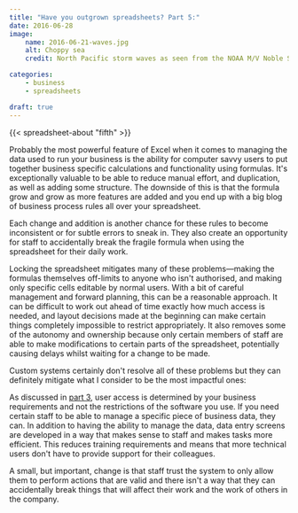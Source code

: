 ```yaml
---
title: "Have you outgrown spreadsheets? Part 5:"
date: 2016-06-28
image:
    name: 2016-06-21-waves.jpg
    alt: Choppy sea
    credit: North Pacific storm waves as seen from the NOAA M/V Noble Star, Winter 1989%

categories:
    - business
    - spreadsheets

draft: true
---
```


{{< spreadsheet-about "fifth" >}}

Probably the most powerful feature of Excel when it comes to managing the data used to run your business is the ability for computer savvy users to put together business specific calculations and functionality using formulas. It's exceptionally valuable to be able to reduce manual effort, and duplication, as well as adding some structure. The downside of this is that the formula grow and grow as more features are added and you end up with a big blog of business process rules all over your spreadsheet.

Each change and addition is another chance for these rules to become inconsistent or for subtle errors to sneak in. They also create an opportunity for staff to accidentally break the fragile formula when using the spreadsheet for their daily work.

Locking the spreadsheet mitigates many of these problems—making the formulas themselves off-limits to anyone who isn't authorised, and making only specific cells editable by normal users. With a bit of careful management and forward planning, this can be a reasonable approach. It can be difficult to work out ahead of time exactly how much access is needed, and layout decisions made at the beginning can make certain things completely impossible to restrict appropriately. It also removes some of the autonomy and ownership because only certain members of staff are able to make modifications to certain parts of the spreadsheet, potentially causing delays whilst waiting for a change to be made.

Custom systems certainly don't resolve all of these problems but they can definitely mitigate what I consider to be the most impactful ones:

As discussed in [part 3](/blog/2016/06/have-you-outgrown-spreadsheets-part-2-whos-using-the-spreadsheet/), user access is determined by your business requirements and not the restrictions of the software you use. If you need certain staff to be able to manage a specific piece of business data, they can. In addition to having the ability to manage the data, data entry screens are developed in a way that makes sense to staff and makes tasks more efficient. This reduces training requirements and means that more technical users don't have to provide support for their colleagues.

A small, but important, change is that staff trust the system to only allow them to perform actions that are valid and there isn't a way that they can accidentally break things that will affect their work and the work of others in the company.
